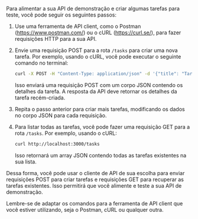 Para alimentar a sua API de demonstração e criar algumas tarefas para teste, você pode seguir os seguintes passos:

1. Use uma ferramenta de API client, como o Postman (https://www.postman.com/) ou o cURL (https://curl.se/), para fazer requisições HTTP para a sua API.

2. Envie uma requisição POST para a rota `/tasks` para criar uma nova tarefa. Por exemplo, usando o cURL, você pode executar o seguinte comando no terminal:

   ```bash
   curl -X POST -H "Content-Type: application/json" -d '{"title": "Tarefa 1", "description": "Descrição da Tarefa 1", "completed": false}' http://localhost:3000/tasks
   ```

   Isso enviará uma requisição POST com um corpo JSON contendo os detalhes da tarefa. A resposta da API deve retornar os detalhes da tarefa recém-criada.

3. Repita o passo anterior para criar mais tarefas, modificando os dados no corpo JSON para cada requisição.

4. Para listar todas as tarefas, você pode fazer uma requisição GET para a rota `/tasks`. Por exemplo, usando o cURL:

   ```bash
   curl http://localhost:3000/tasks
   ```

   Isso retornará um array JSON contendo todas as tarefas existentes na sua lista.

Dessa forma, você pode usar o cliente de API de sua escolha para enviar requisições POST para criar tarefas e requisições GET para recuperar as tarefas existentes. Isso permitirá que você alimente e teste a sua API de demonstração.

Lembre-se de adaptar os comandos para a ferramenta de API client que você estiver utilizando, seja o Postman, cURL ou qualquer outra.